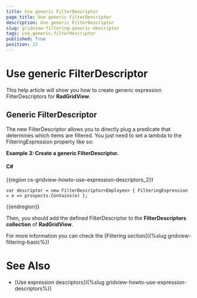 ```yaml
---
title: Use generic FilterDescriptor
page_title: Use generic FilterDescriptor
description: Use generic FilterDescriptor
slug: gridview-filtering-generic-descriptor
tags: use,generic,filterdescriptor
published: True
position: 23
---
```


# Use generic FilterDescriptor

This help article will show you how to create generic expression FilterDescriptors<T> for __RadGridView__.
  
## Generic FilterDescriptor

The new FilterDescriptor<T> allows you to directly plug a predicate that determines which items are filtered. You just need to set a lambda to the FilteringExpression property like so:
        

__Example 3: Create a generic FilterDescriptor<T>.__

#### __C#__

{{region cs-gridview-howto-use-expression-descriptors_2}}

	var descriptor = new FilterDescriptor<Employee> { FilteringExpression = e => prospects.Contains(e) };
{{endregion}}


Then, you should add the defined FilterDescriptor to the __FilterDescriptors collection__ of __RadGridView__.
        

For more information you can check the [Filtering section]({%slug gridview-filtering-basic%})

# See Also

 * [Use expression descriptors]({%slug gridview-howto-use-expression-descriptors%})
